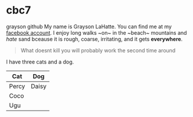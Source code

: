# cbc7
grayson github
My name is Grayson LaHatte. You can find me at my [facebook account](facebook.com). I enjoy long walks ~on~ 
 in the ~beach~ mountains and *hate* sand bceause it is rough, coarse, irritating, and it gets **everywhere**. 
>What doesnt kill you will probably work the second time around

I have three cats and a dog.

Cat|Dog
----|-----
Percy|Daisy
Coco|
Ugu|

